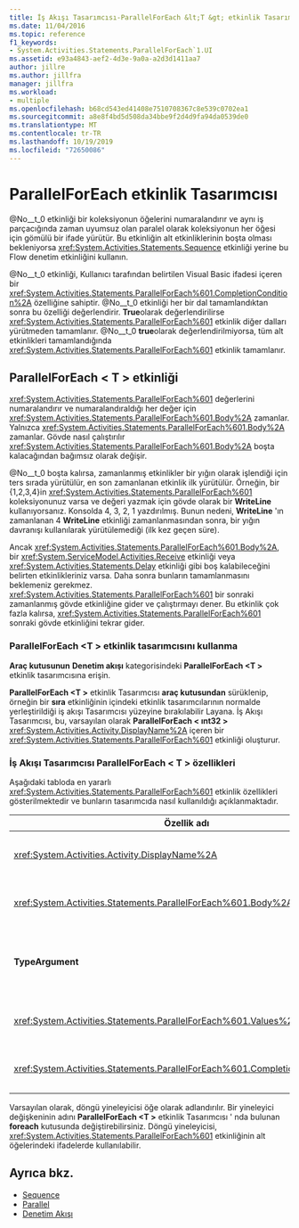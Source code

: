 ```yaml
---
title: İş Akışı Tasarımcısı-ParallelForEach &lt;T &gt; etkinlik Tasarımcısı
ms.date: 11/04/2016
ms.topic: reference
f1_keywords:
- System.Activities.Statements.ParallelForEach`1.UI
ms.assetid: e93a4843-aef2-4d3e-9a0a-a2d3d1411aa7
author: jillre
ms.author: jillfra
manager: jillfra
ms.workload:
- multiple
ms.openlocfilehash: b68cd543ed41408e7510708367c8e539c0702ea1
ms.sourcegitcommit: a8e8f4bd5d508da34bbe9f2d4d9fa94da0539de0
ms.translationtype: MT
ms.contentlocale: tr-TR
ms.lasthandoff: 10/19/2019
ms.locfileid: "72650086"
---
```

# <a name="parallelforeach-activity-designer"></a>ParallelForEach etkinlik Tasarımcısı

@No__t_0 etkinliği bir koleksiyonun öğelerini numaralandırır ve aynı iş parçacığında zaman uyumsuz olan paralel olarak koleksiyonun her öğesi için gömülü bir ifade yürütür. Bu etkinliğin alt etkinliklerinin boşta olması bekleniyorsa <xref:System.Activities.Statements.Sequence> etkinliği yerine bu Flow denetim etkinliğini kullanın.

@No__t_0 etkinliği, Kullanıcı tarafından belirtilen Visual Basic ifadesi içeren bir <xref:System.Activities.Statements.ParallelForEach%601.CompletionCondition%2A> özelliğine sahiptir. @No__t_0 etkinliği her bir dal tamamlandıktan sonra bu özelliği değerlendirir. **True**olarak değerlendirilirse <xref:System.Activities.Statements.ParallelForEach%601> etkinlik diğer dalları yürütmeden tamamlanır. @No__t_0 **true**olarak değerlendirilmiyorsa, tüm alt etkinlikleri tamamlandığında <xref:System.Activities.Statements.ParallelForEach%601> etkinlik tamamlanır.

## <a name="the-parallelforeacht-activity"></a>ParallelForEach < T \> etkinliği

<xref:System.Activities.Statements.ParallelForEach%601> değerlerini numaralandırır ve numaralandıraldığı her değer için <xref:System.Activities.Statements.ParallelForEach%601.Body%2A> zamanlar. Yalnızca <xref:System.Activities.Statements.ParallelForEach%601.Body%2A> zamanlar. Gövde nasıl çalıştırılır <xref:System.Activities.Statements.ParallelForEach%601.Body%2A> boşta kalacağından bağımsız olarak değişir.

@No__t_0 boşta kalırsa, zamanlanmış etkinlikler bir yığın olarak işlendiği için ters sırada yürütülür, en son zamanlanan etkinlik ilk yürütülür. Örneğin, bir {1,2,3,4}in <xref:System.Activities.Statements.ParallelForEach%601> koleksiyonunuz varsa ve değeri yazmak için gövde olarak bir **WriteLine** kullanıyorsanız. Konsolda 4, 3, 2, 1 yazdırılmış. Bunun nedeni, **WriteLine** 'ın zamanlanan 4 **WriteLine** etkinliği zamanlanmasından sonra, bir yığın davranışı kullanılarak yürütülemediği (ilk kez geçen süre).

Ancak <xref:System.Activities.Statements.ParallelForEach%601.Body%2A>, bir <xref:System.ServiceModel.Activities.Receive> etkinliği veya <xref:System.Activities.Statements.Delay> etkinliği gibi boş kalabileceğini belirten etkinlikleriniz varsa. Daha sonra bunların tamamlanmasını beklemeniz gerekmez. <xref:System.Activities.Statements.ParallelForEach%601> bir sonraki zamanlanmış gövde etkinliğine gider ve çalıştırmayı dener. Bu etkinlik çok fazla kalırsa, <xref:System.Activities.Statements.ParallelForEach%601> sonraki gövde etkinliğini tekrar gider.

### <a name="using-the-parallelforeacht-activity-designer"></a>ParallelForEach \<T > etkinlik tasarımcısını kullanma

**Araç kutusunun** **Denetim akışı** kategorisindeki **ParallelForEach \<T >** etkinlik tasarımcısına erişin.

**ParallelForEach \<T >** etkinlik Tasarımcısı **araç kutusundan** sürüklenip, örneğin bir **sıra** etkinliğinin içindeki etkinlik tasarımcılarının normalde yerleştirildiği iş akışı Tasarımcısı yüzeyine bırakılabilir Layana. İş Akışı Tasarımcısı, bu, varsayılan olarak **ParallelForEach < ınt32 \>** <xref:System.Activities.Activity.DisplayName%2A> içeren bir <xref:System.Activities.Statements.ParallelForEach%601> etkinliği oluşturur.

### <a name="parallelforeacht-properties-in-the-workflow-designer"></a>İş Akışı Tasarımcısı ParallelForEach < T \> özellikleri

Aşağıdaki tabloda en yararlı <xref:System.Activities.Statements.ParallelForEach%601> etkinlik özellikleri gösterilmektedir ve bunların tasarımcıda nasıl kullanıldığı açıklanmaktadır.

|Özellik adı|Gerekli|Kullanım|
|-|--------------|-|
|<xref:System.Activities.Activity.DisplayName%2A>|False|Üst bilgide etkinlik tasarımcısının kolay görünen adını belirtir. Varsayılan değer **ParallelForEach \<Int32 >** . Değer, isteğe bağlı olarak **Özellikler** kılavuzunda veya doğrudan etkinlik Tasarımcısı üstbilgisinde düzenlenebilir.|
|<xref:System.Activities.Statements.ParallelForEach%601.Body%2A>|False|Koleksiyondaki her öğe için yürütülecek etkinlik. @No__t_0 etkinliğini eklemek için, araç kutusundan bir etkinliği **ParallelForEach \<T >** etkinlik Tasarımcısı ' nın **' de yer** alan "etkinliği buraya bırak" ipucu metin kutusuna bir etkinlik bırakın.|
|**TypeArgument**|Doğru|Genel parametre *t*tarafından belirtilen <xref:System.Activities.Statements.ParallelForEach%601.Values%2A> koleksiyonundaki öğelerin türü. Varsayılan olarak, **TypeArgument** değeri **Int32**olarak ayarlanır. **ParallelForEach < t \>** Etkinlik tasarımcısında t türünü değiştirmek Için, özellik kılavuzunda **TypeArgument** Birleşik giriş kutusunun değerini değiştirin.|
|<xref:System.Activities.Statements.ParallelForEach%601.Values%2A>|Doğru|Yinelecek öğelerin koleksiyonu. @No__t_0 ayarlamak için, **Özellikler** penceresinde "vb ifadesi girin" veya **değerler** kutusuna "bir vb ifadesi girin" ipucu metnini içeren kutuya, **foreach < t \>** etkinlik tasarımcısı ' nın **değerler** kutusuna bir Visual Basic ifadesi yazın.|
|<xref:System.Activities.Statements.ParallelForEach%601.CompletionCondition%2A>||Her yineleme tamamlandıktan sonra değerlendirilir. True olarak değerlendirilirse, zamanlanan bekleyen yinelemeler iptal edilir. Bu özellik ayarlanmamışsa, tüm zamanlanmış deyimler tamamlanana kadar yürütülür.|

Varsayılan olarak, döngü yineleyicisi öğe olarak adlandırılır. Bir yineleyici değişkeninin adını **ParallelForEach \<T >** etkinlik Tasarımcısı ' nda bulunan **foreach** kutusunda değiştirebilirsiniz. Döngü yineleyicisi, <xref:System.Activities.Statements.ParallelForEach%601> etkinliğinin alt öğelerindeki ifadelerde kullanılabilir.

## <a name="see-also"></a>Ayrıca bkz.

- [Sequence](../workflow-designer/sequence-activity-designer.md)
- [Parallel](../workflow-designer/parallel-activity-designer.md)
- [Denetim Akışı](../workflow-designer/control-flow-activity-designers.md)